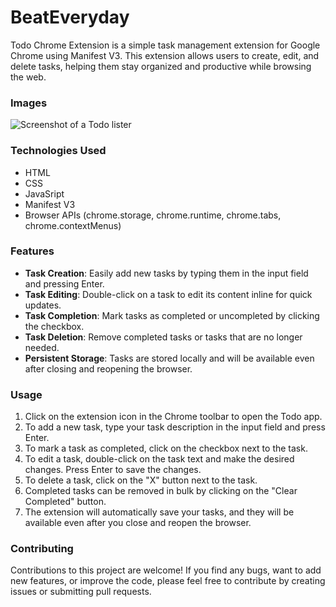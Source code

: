 # BeatEveryday
Todo Chrome Extension is a simple task management extension for Google Chrome using Manifest V3. This extension allows users to create, edit, and delete tasks, helping them stay organized and productive while browsing the web.

### Images
![Screenshot of a Todo lister](https://imgtr.ee/images/2023/07/15/9a6dbfc8da0d47f39f630cfd58a780e9.png)

### Technologies Used
- HTML
- CSS
- JavaSript
- Manifest V3
- Browser APIs (chrome.storage, chrome.runtime, chrome.tabs, chrome.contextMenus)

### Features
- **Task Creation**: Easily add new tasks by typing them in the input field and pressing Enter.
- **Task Editing**: Double-click on a task to edit its content inline for quick updates.
- **Task Completion**: Mark tasks as completed or uncompleted by clicking the checkbox.
- **Task Deletion**: Remove completed tasks or tasks that are no longer needed.
- **Persistent Storage**: Tasks are stored locally and will be available even after closing and reopening the browser.

### Usage
1. Click on the extension icon in the Chrome toolbar to open the Todo app.
2. To add a new task, type your task description in the input field and press Enter.
3. To mark a task as completed, click on the checkbox next to the task.
4. To edit a task, double-click on the task text and make the desired changes. Press Enter to save the changes.
5. To delete a task, click on the "X" button next to the task.
6. Completed tasks can be removed in bulk by clicking on the "Clear Completed" button.
7. The extension will automatically save your tasks, and they will be available even after you close and reopen the browser.

### Contributing
Contributions to this project are welcome! If you find any bugs, want to add new features, or improve the code, please feel free to contribute by creating issues or submitting pull requests.
